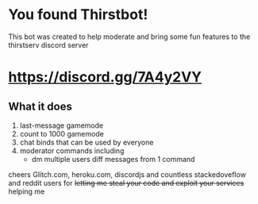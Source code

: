 You found Thirstbot!
=================
This bot was created to help moderate and bring some fun features to the thirstserv discord server

https://discord.gg/7A4y2VY
=================

What it does
------------
1. last-message gamemode
2. count to 1000 gamemode
3. chat binds that can be used by everyone
4. moderator commands including
    - dm multiple users diff messages from 1 command











cheers Glitch.com, heroku.com, discordjs and countless stackedoveflow and reddit users for ~~letting me steal your code and exploit your services~~ helping me

